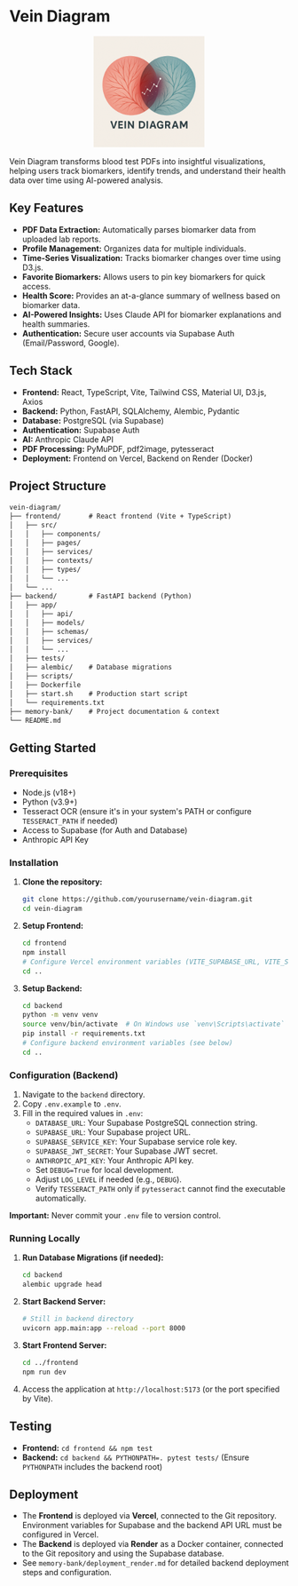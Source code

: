 # Vein Diagram

<div align="center">
  <img src="public/vein_diagram_4.png" alt="Vein Diagram Logo" width="200"/>
</div>

Vein Diagram transforms blood test PDFs into insightful visualizations, helping users track biomarkers, identify trends, and understand their health data over time using AI-powered analysis.

## Key Features

*   **PDF Data Extraction:** Automatically parses biomarker data from uploaded lab reports.
*   **Profile Management:** Organizes data for multiple individuals.
*   **Time-Series Visualization:** Tracks biomarker changes over time using D3.js.
*   **Favorite Biomarkers:** Allows users to pin key biomarkers for quick access.
*   **Health Score:** Provides an at-a-glance summary of wellness based on biomarker data.
*   **AI-Powered Insights:** Uses Claude API for biomarker explanations and health summaries.
*   **Authentication:** Secure user accounts via Supabase Auth (Email/Password, Google).

## Tech Stack

*   **Frontend:** React, TypeScript, Vite, Tailwind CSS, Material UI, D3.js, Axios
*   **Backend:** Python, FastAPI, SQLAlchemy, Alembic, Pydantic
*   **Database:** PostgreSQL (via Supabase)
*   **Authentication:** Supabase Auth
*   **AI:** Anthropic Claude API
*   **PDF Processing:** PyMuPDF, pdf2image, pytesseract
*   **Deployment:** Frontend on Vercel, Backend on Render (Docker)

## Project Structure

```
vein-diagram/
├── frontend/       # React frontend (Vite + TypeScript)
│   ├── src/
│   │   ├── components/
│   │   ├── pages/
│   │   ├── services/
│   │   ├── contexts/
│   │   ├── types/
│   │   └── ...
│   └── ...
├── backend/        # FastAPI backend (Python)
│   ├── app/
│   │   ├── api/
│   │   ├── models/
│   │   ├── schemas/
│   │   ├── services/
│   │   └── ...
│   ├── tests/
│   ├── alembic/    # Database migrations
│   ├── scripts/
│   ├── Dockerfile
│   ├── start.sh    # Production start script
│   └── requirements.txt
├── memory-bank/    # Project documentation & context
└── README.md
```

## Getting Started

### Prerequisites

*   Node.js (v18+)
*   Python (v3.9+)
*   Tesseract OCR (ensure it's in your system's PATH or configure `TESSERACT_PATH` if needed)
*   Access to Supabase (for Auth and Database)
*   Anthropic API Key

### Installation

1.  **Clone the repository:**
    ```bash
    git clone https://github.com/yourusername/vein-diagram.git
    cd vein-diagram
    ```

2.  **Setup Frontend:**
    ```bash
    cd frontend
    npm install
    # Configure Vercel environment variables (VITE_SUPABASE_URL, VITE_SUPABASE_ANON_KEY, VITE_API_BASE_URL)
    cd ..
    ```

3.  **Setup Backend:**
    ```bash
    cd backend
    python -m venv venv
    source venv/bin/activate  # On Windows use `venv\Scripts\activate`
    pip install -r requirements.txt
    # Configure backend environment variables (see below)
    cd ..
    ```

### Configuration (Backend)

1.  Navigate to the `backend` directory.
2.  Copy `.env.example` to `.env`.
3.  Fill in the required values in `.env`:
    *   `DATABASE_URL`: Your Supabase PostgreSQL connection string.
    *   `SUPABASE_URL`: Your Supabase project URL.
    *   `SUPABASE_SERVICE_KEY`: Your Supabase service role key.
    *   `SUPABASE_JWT_SECRET`: Your Supabase JWT secret.
    *   `ANTHROPIC_API_KEY`: Your Anthropic API key.
    *   Set `DEBUG=True` for local development.
    *   Adjust `LOG_LEVEL` if needed (e.g., `DEBUG`).
    *   Verify `TESSERACT_PATH` only if `pytesseract` cannot find the executable automatically.

**Important:** Never commit your `.env` file to version control.

### Running Locally

1.  **Run Database Migrations (if needed):**
    ```bash
    cd backend
    alembic upgrade head
    ```

2.  **Start Backend Server:**
    ```bash
    # Still in backend directory
    uvicorn app.main:app --reload --port 8000
    ```

3.  **Start Frontend Server:**
    ```bash
    cd ../frontend
    npm run dev
    ```

4.  Access the application at `http://localhost:5173` (or the port specified by Vite).

## Testing

*   **Frontend:** `cd frontend && npm test`
*   **Backend:** `cd backend && PYTHONPATH=. pytest tests/` (Ensure `PYTHONPATH` includes the backend root)

## Deployment

*   The **Frontend** is deployed via **Vercel**, connected to the Git repository. Environment variables for Supabase and the backend API URL must be configured in Vercel.
*   The **Backend** is deployed via **Render** as a Docker container, connected to the Git repository and using the Supabase database.
*   See `memory-bank/deployment_render.md` for detailed backend deployment steps and configuration.
